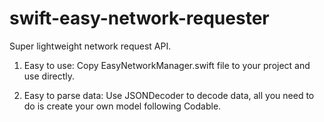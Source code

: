 # swift-easy-network-requester
Super lightweight network request API.

1. Easy to use:
Copy EasyNetworkManager.swift file to your project and use directly.

2. Easy to parse data:
Use JSONDecoder to decode data, all you need to do is create your own model following Codable.

